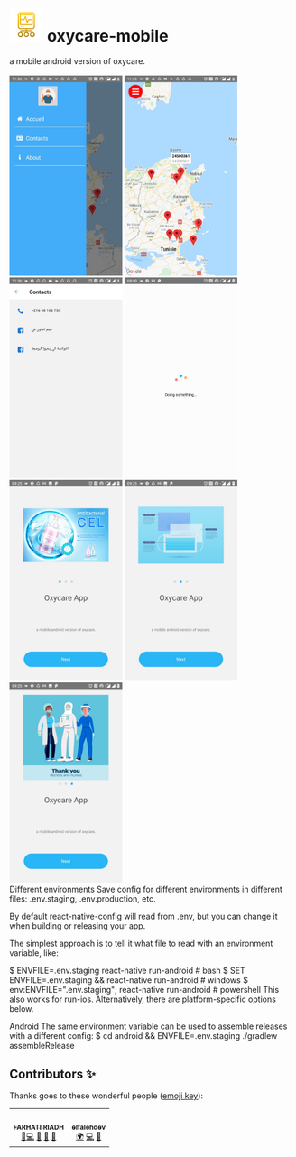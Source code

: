 # <img src="/screenshots/logo.png" height="60"> oxycare-mobile
a mobile android version of oxycare.
<br />
<br />
<img src="screenshots/im1.jpg" alt="drawing" width="200"/>
<img src="screenshots/im2.jpg" alt="drawing" width="200"/>
<img src="screenshots/im3.jpg" alt="drawing" width="200"/>
<img src="screenshots/img4.jpg" alt="drawing" width="200"/>
<img src="screenshots/img5.jpg" alt="drawing" width="200"/>
<img src="screenshots/img6.jpg" alt="drawing" width="200"/>
<img src="screenshots/img7.jpg" alt="drawing" width="200"/>
<br />
Different environments
Save config for different environments in different files: .env.staging, .env.production, etc.

By default react-native-config will read from .env, but you can change it when building or releasing your app.

The simplest approach is to tell it what file to read with an environment variable, like:

$ ENVFILE=.env.staging react-native run-android           # bash
$ SET ENVFILE=.env.staging && react-native run-android    # windows
$ env:ENVFILE=".env.staging"; react-native run-android    # powershell
This also works for run-ios. Alternatively, there are platform-specific options below.

Android
The same environment variable can be used to assemble releases with a different config:
$ cd android && ENVFILE=.env.staging ./gradlew assembleRelease





## Contributors ✨

Thanks goes to these wonderful people ([emoji key](https://allcontributors.org/docs/en/emoji-key)):

<!-- ALL-CONTRIBUTORS-LIST:START - Do not remove or modify this section -->
<!-- prettier-ignore-start -->
<!-- markdownlint-disable -->
<table>
  <tr>
    <td align="center"><a href=""><img src="https://avatars.githubusercontent.com/u/13996941?v=4?s=100" width="100px;" alt=""/><br /><sub><b>FARHATI RIADH</b></sub></a><br /><a href="" title="Answering Questions">💬</a><a href="" title="Code">💻</a> <a href="https://github.com/tunpl/oxycare-mobile" title="Documentation">📖</a> <a href="https://github.com/tunpl/oxycare-mobile/pulls" title="Reviewed Pull Requests">👀</a> <a href="" title="Talks">📢</a></td>
    <td align="center"><a href=""><img src="https://avatars.githubusercontent.com/u/35867284?v=4?s=100" width="100px;" alt=""/><br /><sub><b>elfalehdev</b></sub></a><br /><a href="#" title="Translation">🌍</a> <a href="" title="Code">💻</a> <a href="" title="Documentation">📖</a></td>
  </tr>
  
  
</table>





